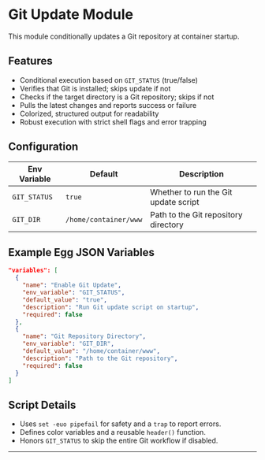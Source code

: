 # Git Update Module

This module conditionally updates a Git repository at container startup.

## Features

- Conditional execution based on `GIT_STATUS` (true/false)
- Verifies that Git is installed; skips update if not
- Checks if the target directory is a Git repository; skips if not
- Pulls the latest changes and reports success or failure
- Colorized, structured output for readability
- Robust execution with strict shell flags and error trapping

## Configuration

| Env Variable | Default                | Description                                    |
|--------------|------------------------|------------------------------------------------|
| `GIT_STATUS` | `true`                 | Whether to run the Git update script           |
| `GIT_DIR`    | `/home/container/www`  | Path to the Git repository directory           |

## Example Egg JSON Variables

```json
"variables": [
  {
    "name": "Enable Git Update",
    "env_variable": "GIT_STATUS",
    "default_value": "true",
    "description": "Run Git update script on startup",
    "required": false
  },
  {
    "name": "Git Repository Directory",
    "env_variable": "GIT_DIR",
    "default_value": "/home/container/www",
    "description": "Path to the Git repository",
    "required": false
  }
]
```

## Script Details

- Uses `set -euo pipefail` for safety and a `trap` to report errors.
- Defines color variables and a reusable `header()` function.
- Honors `GIT_STATUS` to skip the entire Git workflow if disabled.

---

